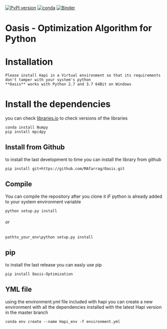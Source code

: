 [![PyPI version](https://badge.fury.io/py/Oasis-Optimization.svg)](https://badge.fury.io/py/Oasis-Optimization)
[![conda](https://anaconda.org/mafarrag/oasis/badges/version.svg)](https://anaconda.org/MAfarrag/oasis)
[![Binder](https://mybinder.org/badge_logo.svg)](https://mybinder.org/v2/gh/MAfarrag/Oasis/master)

Oasis - Optimization Algorithm for Python 
===================================================================== 


Installation
============
```
Please install Hapi in a Virtual environment so that its requirements don't tamper with your system's python
**Oasis** works with Python 2.7 and 3.7 64Bit on Windows
```
# Install the dependencies
you can check [libraries.io](https://libraries.io/pypi/Oasis-Optimization) to check versions of the libraries
```
conda install Numpy
pip install mpi4py

```

## Install from Github
to install the last development to time you can install the library from github
```
pip install git+https://github.com/MAfarrag/Oasis.git
```
## Compile 
You can compile the repository after you clone it 
iF python is already added to your system environment variable
```
python setup.py install
```
###### or 
```
pathto_your_env\python setup.py install
```
## pip
to install the last release you can easly use pip
```
pip install Oasis-Optimization
```
## YML file
using the environment.yml file included with hapi you can create a new environment with all the dependencies installed with the latest Hapi version
in the master branch
```
conda env create --name Hapi_env -f environment.yml
```
